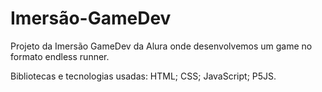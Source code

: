 # Imersão-GameDev

Projeto da Imersão GameDev da Alura onde desenvolvemos um game no formato endless runner.

Bibliotecas e tecnologias usadas:
HTML;
CSS;
JavaScript;
P5JS.
